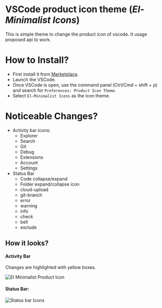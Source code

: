 # VSCode product icon theme (_El-Minimalist Icons_)

This is simple theme to change the product icon of vscode. It usage proposed api to work.

# How to Install?

- First install it from [Marketplace](https://marketplace.visualstudio.com/items?itemName=ElAnandKumar.el-vsc-product-icon-theme).
- Launch the VSCode.
- Once VSCode is open, use the command panel (Ctrl/Cmd + shift + p) and search for `Preferences: Product Icon Theme`.
- Select `El-Minimalist Icons` as the icon theme.

# Noticeable Changes?

- Activity bar icons:
  - Explorer
  - Search
  - Git
  - Debug
  - Extensions
  - Account
  - Settings
- Status Bar
  - Code collapse/expand
  - Folder expand/collapse icon
  - cloud-upload
  - git-branch
  - error
  - warning
  - info
  - check
  - bell
  - exclude

## How it looks?

#### Activity Bar
Changes are highlighted with yellow boxes.

![El Minimalist Product Icon](./assets/demo.jpg)

#### Status Bar:
![Status bar Icons](./assets/statusbar-icons.png)
